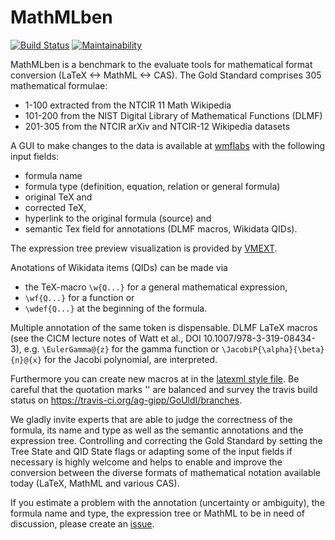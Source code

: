 # MathMLben

[![Build Status](https://travis-ci.org/ag-gipp/GoUldI.svg?branch=master)](https://travis-ci.org/ag-gipp/GoUldI) [![Maintainability](https://api.codeclimate.com/v1/badges/1a369c013f69caa8b3ac/maintainability)](https://codeclimate.com/github/ag-gipp/GoUldI/maintainability)

MathMLben is a benchmark to the evaluate tools for mathematical format conversion (LaTeX <-> MathML <-> CAS).
The Gold Standard comprises 305 mathematical formulae:
* 1-100 extracted from the NTCIR 11 Math Wikipedia
* 101-200 from the NIST Digital Library of Mathematical Functions (DLMF)
* 201-305 from the NTCIR arXiv and NTCIR-12 Wikipedia datasets


A GUI to make changes to the data is available at [wmflabs](https://mathmlben.wmflabs.org) with the following input fields:
* formula name
* formula type (definition, equation, relation or general formula)
* original TeX and 
* corrected TeX,
* hyperlink to the original formula (source) and
* semantic Tex field for annotations (DLMF macros, Wikidata QIDs).

The expression tree preview visualization is provided by [VMEXT](https://vmext.formulasearchengine.com).

Anotations of Wikidata items (QIDs) can be made via 
* the TeX-macro `\w{Q...}` for a general mathematical expression,
* `\wf{Q...}` for a function or 
* `\wdef{Q...}` at the beginning of the formula. 

Multiple annotation of the same token is dispensable.
DLMF LaTeX macros (see the CICM lecture notes of Watt et al., DOI 10.1007/978-3-319-08434-3), e.g. `\EulerGamma@{z}` for the gamma function or `\JacobiP{\alpha}{\beta}{n}@{x}` for the Jacobi polynomial, are interpreted.

Furthermore you can create new macros at in the [latexml style file](https://github.com/ag-gipp/MathMLben/blob/master/config/latexml/wikidata.sty.ltxml).
Be careful that the quotation marks '' are balanced and survey the travis build status on https://travis-ci.org/ag-gipp/GoUldI/branches.

We gladly invite experts that are able to judge the correctness of the formula, its name and type as well as the semantic annotations and the expression tree.
Controlling and correcting the Gold Standard by setting the Tree State and QID State flags or adapting some of the input fields if necessary is highly welcome and helps to enable and improve the conversion between the diverse formats of mathematical notation available today (LaTeX, MathML and various CAS).

If you estimate a problem with the annotation (uncertainty or ambiguity), the formula name and type, the expression tree or MathML to be in need of discussion, please create an [issue](https://github.com/ag-gipp/MathMLBen/issues).
